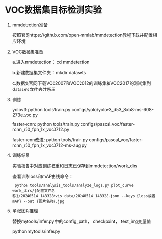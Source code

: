 # VOC数据集目标检测实验

1. mmdetection准备

    按照官网https://github.com/open-mmlab/mmdetection教程下载并配置相应环境

2. VOC数据集准备

    a.进入mmdetection： cd mmdetection

    b.新建数据集文件夹： mkdir datasets

    c.数据集官网下载VOC2007和VOC2012的训练集和VOC2017的测试集到datasets文件夹并解压

3. 训练

    yolov3: python tools/train.py configs/yolo/yolov3_d53_8xb8-ms-608-273e_voc.py

    faster-rcnn: python tools/train.py configs/pascal_voc/faster-rcnn_r50_fpn_1x_voc0712.py

    faster-rcnn改进: python tools/train.py configs/pascal_voc/faster-rcnn_r50_fpn_1x_voc0712-ms-aug.py

4. 训练结果

    实验报告中对应训练权重和日志已保存到mmdetection/work_dirs

    查看训练loss和mAP曲线命令：

        python tools/analysis_tools/analyze_logs.py plot_curve work_dirs/{配置文件名称}/20240514_143328/vis_data/20240514_143328.json --keys {loss或者mAP} --out {图片名称}.jpg

5. 单张图片推理

    替换mytools/infer.py 中的config_path， checkpoint， test_img变量值

    python mytools/infer.py 